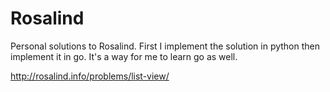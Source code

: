 # Rosalind
Personal solutions to Rosalind. First I implement the solution in python then implement it in go. It's a way for me to learn go as well.

http://rosalind.info/problems/list-view/
